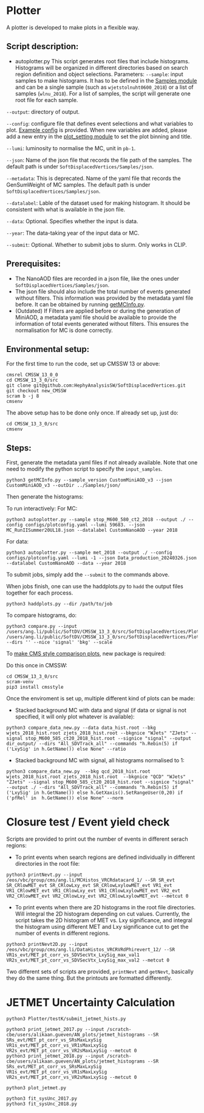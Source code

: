 # Plotter

A plotter is developed to make plots in a flexible way. 

## Script description:

- autoplotter.py
This script generates root files that include histograms. Histograms will be organized in different directories based on search region definition and object selections.
Parameters:
`--sample`: input samples to make histograms. It has to be defined in the [Samples module](https://github.com/HephyAnalysisSW/SoftDisplacedVertices/blob/new_CMSSW/Samples/python/Samples.py) and can be a single sample (such as `wjetstolnuht0600_2018`) or a list of samples (`wlnu_2018`). For a list of samples, the script will generate one root file for each sample.

`--output`: directory of output.

`--config`: configure file that defines event selections and what variables to plot. [Example config](https://github.com/HephyAnalysisSW/SoftDisplacedVertices/blob/new_CMSSW/Plotter/configs/plotconfig_diffregions.yaml) is provided. When new variables are added, please add a new entry in the [plot\_setting module](https://github.com/HephyAnalysisSW/SoftDisplacedVertices/blob/new_CMSSW/Plotter/python/plot_setting.py) to set the plot binning and title.

`--lumi`: luminosity to normalise the MC, unit in `pb-1`.

`--json`: Name of the json file that records the file path of the samples. The default path is under `SoftDisplacedVertices/Samples/json`.

`--metadata`: This is deprecated. Name of the yaml file that records the GenSumWeight of MC samples. The default path is under `SoftDisplacedVertices/Samples/json`.

`--datalabel`: Lable of the dataset used for making histogram. It should be consistent with what is available in the json file.

`--data`: Optional. Specifies whether the input is data.

`--year`: The data-taking year of the input data or MC.

`--submit`: Optional. Whether to submit jobs to slurm. Only works in CLIP.

## Prerequisites:

- The NanoAOD files are recorded in a json file, like the ones under `SoftDisplacedVertices/Samples/json`.
- The json file should also include the total number of events generated without filters. This information was provided by the metadata yaml file before. It can be obtained by running [getMCInfo.py](https://github.com/HephyAnalysisSW/SoftDisplacedVertices/blob/new_CMSSW/Plotter/getMCInfo.py).
- (Outdated) If Filters are applied before or during the generation of MiniAOD, a metadata yaml file should be available to provide the information of total events generated without filters. This ensures the normalisation for MC is done correctly.

## Environmental setup:

For the first time to run the code, set up CMSSW 13 or above:

```
cmsrel CMSSW_13_0_0
cd CMSSW_13_3_0/src
git clone git@github.com:HephyAnalysisSW/SoftDisplacedVertices.git
git checkout new_CMSSW
scram b -j 8
cmsenv
```

The above setup has to be done only once. If already set up, just do:
```
cd CMSSW_13_3_0/src
cmsenv
```

## Steps:

First, generate the metadata yaml files if not already available. Note that one need to modify the python script to specify the `input_samples`.
```
python3 getMCInfo.py --sample_version CustomMiniAOD_v3 --json CustomMiniAOD_v3 --outDir ../Samples/json/
```

Then generate the histograms:

To run interactively:
For MC:
```
python3 autoplotter.py --sample stop_M600_580_ct2_2018 --output ./ --config configs/plotconfig.yaml --lumi 59683. --json MC_RunIISummer20UL18.json --datalabel CustomNanoAOD --year 2018
```
For data:
```
python3 autoplotter.py --sample met_2018 --output ./ --config configs/plotconfig.yaml --lumi -1 --json Data_production_20240326.json --datalabel CustomNanoAOD --data --year 2018
```

To submit jobs, simply add the `--submit` to the commands above.

When jobs finish, one can use the haddplots.py to `hadd` the output files together for each process.
```
python3 haddplots.py --dir /path/to/job
```

To compare histograms, do:
```
python3 compare.py --input /users/ang.li/public/SoftDV/CMSSW_13_3_0/src/SoftDisplacedVertices/Plotter/plots_ML_METSlice/bkg_2018_MLNanoAODv0_hist.root /users/ang.li/public/SoftDV/CMSSW_13_3_0/src/SoftDisplacedVertices/Plotter/plots_ML_METSlice/stop_M600_588_ct200_2018_MLNanoAODv0_hist.root --dirs '' --nice 'signal' 'bkg' --scale
```

To [make CMS style comparison plots](https://cms-analysis.docs.cern.ch/guidelines/plotting/#__tabbed_1_2), new package is required:

Do this once in CMSSW:
```
cd CMSSW_13_3_0/src
scram-venv
pip3 install cmsstyle
```

Once the enviroment is set up, multiple different kind of plots can be made:
- Stacked background MC with data and signal (if data or signal is not specified, it will only plot whatever is available):
```
python3 compare_data_new.py --data data_hist.root --bkg wjets_2018_hist.root zjets_2018_hist.root --bkgnice "WJets" "ZJets" --signal stop_M600_585_ct20_2018_hist.root --signice "signal" --output dir_output/ --dirs "All_SDVTrack_all" --commands "h.Rebin(5) if ('LxySig' in h.GetName()) else None" --ratio 
```
- Stacked background MC with signal, all histograms normalised to 1:
```
python3 compare_data_new.py  --bkg qcd_2018_hist.root wjets_2018_hist.root zjets_2018_hist.root  --bkgnice "QCD" "WJets" "ZJets" --signal stop_M600_585_ct20_2018_hist.root --signice "signal" --output ./ --dirs "All_SDVTrack_all" --commands "h.Rebin(5) if ('LxySig' in h.GetName()) else h.GetXaxis().SetRangeUser(0,20) if ('pfRel' in  h.GetName()) else None" --norm
```

# Closure test / Event yield check

Scripts are provided to print out the number of events in different serach regions:
- To print events when search regions are defined individually in different directories in the root file: 
```
python3 printNevt.py --input /eos/vbc/group/cms/ang.li/MCHistos_VRCRdatacard_1/ --SR SR_evt SR_CRlowMET_evt SR_CRlowLxy_evt SR_CRlowLxylowMET_evt VR1_evt VR1_CRlowMET_evt VR1_CRlowLxy_evt VR1_CRlowLxylowMET_evt VR2_evt VR2_CRlowMET_evt VR2_CRlowLxy_evt VR2_CRlowLxylowMET_evt --metcut 0
```
- To print events when there are 2D histograms in the root file directories. Will integral the 2D histogram depending on cut values. Currently, the script takes the 2D histogram of MET vs. Lxy significance, and integral the histogram using different MET and Lxy significance cut to get the number of events in different regions.
```
python3 printNevt2D.py --input /eos/vbc/group/cms/ang.li/DataHistos_VRCRVRdPhirevert_12/ --SR VR1s_evt/MET_pt_corr_vs_SDVSecVtx_LxySig_max_val1 VR2s_evt/MET_pt_corr_vs_SDVSecVtx_LxySig_max_val2 --metcut 0
```

Two different sets of scripts are provided, `printNevt` and `getNevt`, basically they do the same thing. But the printouts are formatted differently.


# JETMET Uncertainty Calculation

```
python3 Plotter/testK/submit_jetmet_hists.py
```

```
python3 print_jetmet_2017.py --input /scratch-cbe/users/alikaan.gueven/AN_plots/jetmet_histograms --SR SRs_evt/MET_pt_corr_vs_SRsMaxLxySig VR1s_evt/MET_pt_corr_vs_VR1sMaxLxySig VR2s_evt/MET_pt_corr_vs_VR2sMaxLxySig --metcut 0
python3 print_jetmet_2018.py --input /scratch-cbe/users/alikaan.gueven/AN_plots/jetmet_histograms --SR SRs_evt/MET_pt_corr_vs_SRsMaxLxySig VR1s_evt/MET_pt_corr_vs_VR1sMaxLxySig VR2s_evt/MET_pt_corr_vs_VR2sMaxLxySig --metcut 0
```

```
python3 plot_jetmet.py 
```

```
python3 fit_sysUnc_2017.py
python3 fit_sysUnc_2018.py
```
